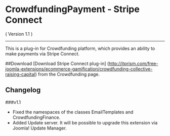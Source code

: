 CrowdfundingPayment - Stripe Connect
==========================
( Version 1.1 )
- - -

This is a plug-in for Crowdfunding platform, which provides an ability to make payments via Stripe Connect.

##Download
[Download Stripe Connect plug-in] (http://itprism.com/free-joomla-extensions/ecommerce-gamification/crowdfunding-collective-raising-capital) from the Crowdfunding page.

Changelog
---------

###v1.1
* Fixed the namespaces of the classes EmailTemplates and CrowdfundingFinance.
* Added Update server. It will be possible to upgrade this extension via Joomla! Update Manager.